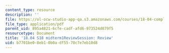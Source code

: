 ```yaml
---
content_type: resource
description: ''
file: https://ol-ocw-studio-app-qa.s3.amazonaws.com/courses/18-04-complex-variables-with-applications-spring-2018/b7701be08eb10b0adf5570c7e7eb10d8_MIT18_04S18_midterm1ReviewSession.pdf
file_type: application/pdf
parent_uid: 895a4821-6cfe-cadf-afd6-973524d079f5
resourcetype: Document
title: '18.04 S18 midterm1ReviewSession: Review'
uid: b7701be0-8eb1-0b0a-df55-70c7e7eb10d8
---
```

